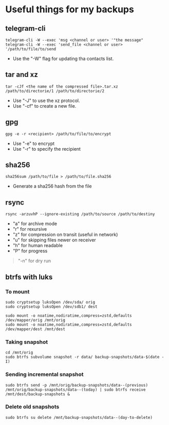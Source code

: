 # Useful things for my backups

## telegram-cli

    telegram-cli -W --exec 'msg <channel or user> '"the message"
    telegram-cli -W --exec 'send_file <channel or user> '/path/to/file/to/send

- Use the "-W" flag for updating tha contacts list.

## tar and xz

    tar -cJf <the name of the compressed file>.tar.xz /path/to/directorie/1 /path/to/directorie/2

- Use "-J" to use the xz protocol.
- Use "-cf" to create a new file.

## gpg

    gpg -e -r <recipient> /path/to/file/to/encrypt

- Use "-e" to encrypt
- Use "-r" to specify the recipient

## sha256

    sha256sum /path/to/file > /path/to/file.sha256

- Generate a sha256 hash from the file

## rsync

    rsync -arzuvhP --ignore-existing /path/to/source /path/to/destiny

- "a" for archive mode
- "r" for rexursive
- "z" for compression on transit (useful in network)
- "u" for skipping files newer on receiver
- "h" for human readable
- "P" for progress

> "-n" for dry run

## btrfs with luks

### To mount

    sudo cryptsetup luksOpen /dev/sda/ orig
    sudo cryptsetup luksOpen /dev/sdb1/ dest

    sudo mount -o noatime,nodiratime,compress=zstd,defaults /dev/mapper/orig /mnt/orig
    sudo mount -o noatime,nodiratime,compress=zstd,defaults /dev/mapper/dest /mnt/dest

### Taking snapshot

    cd /mnt/orig
    sudo btrfs subvolume snapshot -r data/ backup-snapshots/data-$(date -I)

### Sending incremental snapshot

    sudo btrfs send -p /mnt/orig/backup-snapshots/data--(previous) /mnt/orig/backup-snapshots/data--(today) | sudo btrfs receive /mnt/dest/backup-snapshots &

### Delete old snapshots

    sudo btrfs su delete /mnt/backup-snapshots/data--(day-to-delete)

